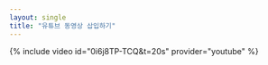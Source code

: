 ```yaml
---
layout: single
title: "유튜브 동영상 삽입하기"
---
```

{% include video id="0i6j8TP-TCQ&t=20s" provider="youtube" %}
